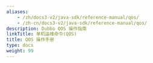 ```yaml
---
aliases:
    - /zh/docs3-v2/java-sdk/reference-manual/qos/
    - /zh-cn/docs3-v2/java-sdk/reference-manual/qos/
description: Dubbo QOS 操作指南
linkTitle: 单机运维命令(QOS)
title: QOS 操作手册
type: docs
weight: 99
---
```

